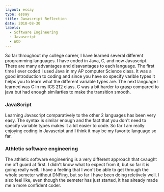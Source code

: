 ```yaml
---
layout: essay
type: essay
title: Javascript Reflection
date: 2018-08-30
labels:
  - Software Engineering
  - Javascript
  - WOD
---
```


So far throughout my college career, I have learned several different programming languages. I have coded in Java, C, and now Javascript. There are many advantages and disavantages to each language. The first time I ever coded I used Java in my AP computer Science class. It was a good introduction to coding and since you have so specify varible types it helps you to learn what the different variable types are. The next language I learned was C in my ICS 212 class. C was a bit harder to grasp compared to java but had enough similarties to make the transition smooth. 
### JavaScript
Learning Javascript comparatively to the other 2 languages has been very easy. The syntax is similar enough and the fact that you don't need to specify variable types makes it a lot easier to code. So far I am really enjoying coding in Javascript and I think it may be my favorite language so far.
### Athletic software engineering
The athletic software engineering is a very different approach that cvaught me off guard at first. I didn't know what to expect from it, but so far it is going really well. I have a feeling that I won't be able to get through the whole semeter without DNFing, but so far I have been doing reletively well. I also feel like, even though the semeter has just started, it has already made me a more confident coder.
